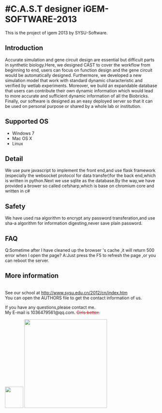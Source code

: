 ﻿#C.A.S.T designer
iGEM-SOFTWARE-2013
==================
This is the project of igem 2013 by SYSU-Software.

## Introduction
Accurate simulation and gene circuit design are essential but difficult parts in synthetic biology.Here, we designed CAST to cover the workflow from beginning to end, users can focus on function design and the gene circuit would be automatically designed. Furthermore, we developed a new simulation model that work with standard dynamic characteristic and verified by wetlab experiments. Moreover, we build an expandable database that users can contribute their own dynamic information which would lead to more accurate and sufficient dynamic information of all the Biobricks. Finally, our software is designed as an easy deployed server so that it can be used on personal purpose or shared by a whole lab or institution. 

## Supported OS
* Windows 7
* Mac OS X
* Linux

## Detail
We use pure javascript to implement the front end,and use flask framework (especially the websocket protocol for data transfer)for the back end,which is written in python.Next we use sqlite as the database.By the way,we have provided a brower so called cefsharp,which is base on chromium core and written in c#

## Safety
We have used rsa algorithm to encrypt any password transferation,and use sha-a algorithm for information digesting,never save plain password.

## FAQ
Q:Sometime after I have cleaned up the browser 's cache ,it will return 500 error when I open the page?
A:Just press the F5 to refresh the page ,or you can reboot the server.

## More information
<br>See our school at http://www.sysu.edu.cn/2012/cn/index.htm
<br>You can open the AUTHORS file to get the contact information of us.
<p>If you have any questions,please contact me.
<br>My E-mail is 1036479561@qq.com.
<font color="red"><del>Girls better.</del></font></p>
<img src="http://ww4.sinaimg.cn/mw690/b8700d2fgw1e67vo2hdmsj206d052glm.jpg" width="60" height="70" />
<img src="http://ww4.sinaimg.cn/mw690/b8700d2fgw1e6eirqqn66j207l0840t0.jpg" width="273" height="292" />
